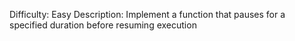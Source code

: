 Difficulty: Easy
Description: Implement a function that pauses for a specified duration before resuming execution